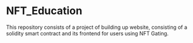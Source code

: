 # NFT_Education
This repository consists of a project of building up website, consisting of a solidity smart contract and its frontend for users using NFT Gating.
